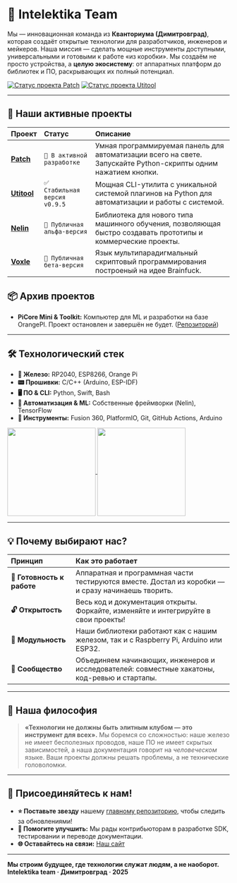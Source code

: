 # 🌟 Intelektika Team

Мы — инновационная команда из **Кванториума (Димитровград)**, которая создаёт открытые технологии для разработчиков, инженеров и мейкеров. Наша миссия — сделать мощные инструменты доступными, универсальными и готовыми к работе «из коробки». Мы создаём не просто устройства, а **целую экосистему**: от аппаратных платформ до библиотек и ПО, раскрывающих их полный потенциал.

[![Статус проекта Patch](https://img.shields.io/badge/Project%20Patch-В%20активной%20разработке-orange?style=for-the-badge)](#)
[![Статус проекта Utitool](https://img.shields.io/badge/Utitool-Stable%20v0.9.5-brightgreen?style=for-the-badge)](#)

---

## 🧩 Наши активные проекты

| Проект | Статус | Описание |
| :--- | :--- | :--- |
| [**Patch**](https://github.com/Intelektika-team/Project-PATCH) | `🚧 В активной разработке` | Умная программируемая панель для автоматизации всего на свете. Запускайте Python-скрипты одним нажатием кнопки. |
| [**Utitool**](https://github.com/Intelektika-team/Utitool) | `✅ Стабильная версия v0.9.5` | Мощная CLI-утилита с уникальной системой плагинов на Python для автоматизации и работы с системой. |
| [**Nelin**](https://github.com/Intelektika-team/NELIN) | `🧪 Публичная альфа-версия` | Библиотека для нового типа машинного обучения, позволяющая быстро создавать прототипы и коммерческие проекты. |
| [**Voxle**](https://github.com/Intelektika-team/Voxel) | `🧪 Публичная бета-версия` | Язык мультипарадигмальный скриптовый программирования построеный на идее Brainfuck. |

## 📦 Архив проектов

*   **PiCore Mini & Toolkit:** Компьютер для ML и разработки на базе OrangePI. Проект остановлен и завершён не будет. ([Репозиторий](https://github.com/Intelektika-team/PiCore_mini-startup))

---

## 🛠 Технологический стек

*   **💾 Железо:** RP2040, ESP8266, Orange Pi
*   **📟 Прошивки:** C/C++ (Arduino, ESP-IDF)
*   **🖥 ПО & CLI:** Python, Swift, Bash
*   **🤖 Автоматизация & ML:** Собственные фреймворки (Nelin), TensorFlow
*   **🔧 Инструменты:** Fusion 360, PlatformIO, Git, GitHub Actions, Arduino

<a href="https://github.com/Intelektika-team">
  <img height=200 align="center" src="https://github-readme-stats.vercel.app/api?username=Intelektika-team&layout=compact&theme=dark" />
</a>
<a href="https://github.com/Intelektika-team">
  <img height=200 align="center" src="https://github-readme-stats.vercel.app/api/top-langs?username=Intelektika-team&layout=compact&langs_count=8&card_width=320&theme=dark" />
</a>

---

## 💡 Почему выбирают нас?

| **Принцип** | **Как это работает** |
| :--- | :--- |
| **🚀 Готовность к работе** | Аппаратная и программная части тестируются вместе. Достал из коробки — и сразу начинаешь творить. |
| **🔓 Открытость** | Весь код и документация открыты. Форкайте, изменяйте и интегрируйте в свои проекты! |
| **🧱 Модульность** | Наши библиотеки работают как с нашим железом, так и с Raspberry Pi, Arduino или ESP32. |
| **👥 Сообщество** | Объединяем начинающих, инженеров и исследователей: совместные хакатоны, код-ревью и стартапы. |

---

## 🧠 Наша философия

> **«Технологии не должны быть элитным клубом — это инструмент для всех».**
> Мы боремся со сложностью: наше железо не имеет бесполезных проводов, наше ПО не имеет скрытых зависимостей, а наша документация говорит на *человеческом* языке. Ваши проекты должны решать проблемы, а не технические головоломки.

---

## 🚪 Присоединяйтесь к нам!

- **⭐ Поставьте звезду** нашему [главному репозиторию](https://github.com/Intelektika-team), чтобы следить за обновлениями!
- **🐞 Помогите улучшить:** Мы рады контрибьюторам в разработке SDK, тестировании и переводе документации.
- **🌐 Оставайтесь на связи:** [Наш сайт](https://intelektika-team.github.io/)

---

**Мы строим будущее, где технологии служат людям, а не наоборот.**
**Intelektika team · Димитровград · 2025**
